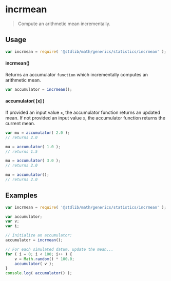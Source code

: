 incrmean
===

> Compute an arithmetic mean incrementally.


<!-- <usage> -->

## Usage

``` javascript
var incrmean = require( '@stdlib/math/generics/statistics/incrmean' );
```

#### incrmean()

Returns an accumulator `function` which incrementally computes an arithmetic mean.

``` javascript
var accumulator = incrmean();
```

#### accumulator( \[x\] )

If provided an input value `x`, the accumulator function returns an updated mean. If not provided an input value `x`, the accumulator function returns the current mean.

``` javascript
var mu = accumulator( 2.0 );
// returns 2.0

mu = accumulator( 1.0 );
// returns 1.5

mu = accumulator( 3.0 );
// returns 2.0

mu = accumulator();
// returns 2.0
```

<!-- </usage> -->


<!-- <examples> -->

## Examples

``` javascript
var incrmean = require( '@stdlib/math/generics/statistics/incrmean' );

var accumulator;
var v;
var i;

// Initialize an accumulator:
accumulator = incrmean();

// For each simulated datum, update the mean...
for ( i = 0; i < 100; i++ ) {
    v = Math.random() * 100.0;
    accumulator( v );
}
console.log( accumulator() );
```

<!-- </examples> -->


<!-- <links> -->

<!-- </links> -->
